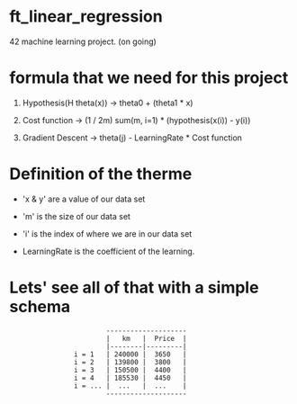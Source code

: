 # ft_linear_regression
42 machine learning project. (on going)

# formula that we need for this project

1. Hypothesis(H theta(x)) -> theta0 + (theta1 * x)

2. Cost function -> (1 / 2m) sum(m, i=1) * (hypothesis(x(i)) - y(i))

3. Gradient Descent -> theta(j) - LearningRate * Cost function

# Definition of the therme

- 'x & y' are a value of our data set

- 'm' is the size of our data set

- 'i' is the index of where we are in our data set

- LearningRate is the coefficient of the learning.

# Lets' see all of that with a simple schema

							--------------------
							|   km   |  Price  |
							|--------|---------|
					i = 1	| 240000 |  3650   |
					i = 2	| 139800 |  3800   |
					i = 3	| 150500 |  4400   |
					i = 4	| 185530 |  4450   |
					i = ...	|  ...	 |  ...    |
							--------------------